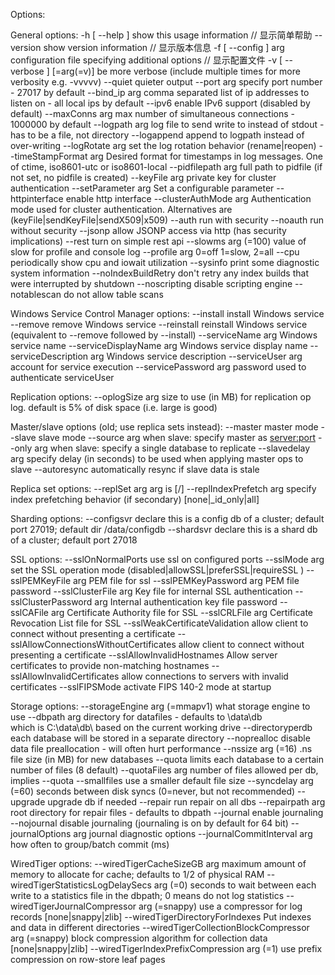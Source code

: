 Options:

General options:
  -h [ --help ]               show this usage information   // 显示简单帮助
  --version                   show version information      // 显示版本信息
  -f [ --config ] arg         configuration file specifying additional options  // 显示配置文件
  -v [ --verbose ] [=arg(=v)] be more verbose (include multiple times for more
                              verbosity e.g. -vvvvv)
  --quiet                     quieter output
  --port arg                  specify port number - 27017 by default
  --bind_ip arg               comma separated list of ip addresses to listen on
                              - all local ips by default
  --ipv6                      enable IPv6 support (disabled by default)
  --maxConns arg              max number of simultaneous connections - 1000000
                              by default
  --logpath arg               log file to send write to instead of stdout - has
                              to be a file, not directory
  --logappend                 append to logpath instead of over-writing
  --logRotate arg             set the log rotation behavior (rename|reopen)
  --timeStampFormat arg       Desired format for timestamps in log messages.
                              One of ctime, iso8601-utc or iso8601-local
  --pidfilepath arg           full path to pidfile (if not set, no pidfile is
                              created)
  --keyFile arg               private key for cluster authentication
  --setParameter arg          Set a configurable parameter
  --httpinterface             enable http interface
  --clusterAuthMode arg       Authentication mode used for cluster
                              authentication. Alternatives are
                              (keyFile|sendKeyFile|sendX509|x509)
  --auth                      run with security
  --noauth                    run without security
  --jsonp                     allow JSONP access via http (has security
                              implications)
  --rest                      turn on simple rest api
  --slowms arg (=100)         value of slow for profile and console log
  --profile arg               0=off 1=slow, 2=all
  --cpu                       periodically show cpu and iowait utilization
  --sysinfo                   print some diagnostic system information
  --noIndexBuildRetry         don't retry any index builds that were
                              interrupted by shutdown
  --noscripting               disable scripting engine
  --notablescan               do not allow table scans

Windows Service Control Manager options:
  --install                install Windows service
  --remove                 remove Windows service
  --reinstall              reinstall Windows service (equivalent to --remove
                           followed by --install)
  --serviceName arg        Windows service name
  --serviceDisplayName arg Windows service display name
  --serviceDescription arg Windows service description
  --serviceUser arg        account for service execution
  --servicePassword arg    password used to authenticate serviceUser

Replication options:
  --oplogSize arg       size to use (in MB) for replication op log. default is
                        5% of disk space (i.e. large is good)

Master/slave options (old; use replica sets instead):
  --master              master mode
  --slave               slave mode
  --source arg          when slave: specify master as <server:port>
  --only arg            when slave: specify a single database to replicate
  --slavedelay arg      specify delay (in seconds) to be used when applying
                        master ops to slave
  --autoresync          automatically resync if slave data is stale

Replica set options:
  --replSet arg           arg is <setname>[/<optionalseedhostlist>]
  --replIndexPrefetch arg specify index prefetching behavior (if secondary)
                          [none|_id_only|all]

Sharding options:
  --configsvr           declare this is a config db of a cluster; default port
                        27019; default dir /data/configdb
  --shardsvr            declare this is a shard db of a cluster; default port
                        27018

SSL options:
  --sslOnNormalPorts                    use ssl on configured ports
  --sslMode arg                         set the SSL operation mode
                                        (disabled|allowSSL|preferSSL|requireSSL
                                        )
  --sslPEMKeyFile arg                   PEM file for ssl
  --sslPEMKeyPassword arg               PEM file password
  --sslClusterFile arg                  Key file for internal SSL
                                        authentication
  --sslClusterPassword arg              Internal authentication key file
                                        password
  --sslCAFile arg                       Certificate Authority file for SSL
  --sslCRLFile arg                      Certificate Revocation List file for
                                        SSL
  --sslWeakCertificateValidation        allow client to connect without
                                        presenting a certificate
  --sslAllowConnectionsWithoutCertificates
                                        allow client to connect without
                                        presenting a certificate
  --sslAllowInvalidHostnames            Allow server certificates to provide
                                        non-matching hostnames
  --sslAllowInvalidCertificates         allow connections to servers with
                                        invalid certificates
  --sslFIPSMode                         activate FIPS 140-2 mode at startup

Storage options:
  --storageEngine arg (=mmapv1) what storage engine to use
  --dbpath arg                  directory for datafiles - defaults to \data\db\
                                which is C:\data\db\ based on the current
                                working drive
  --directoryperdb              each database will be stored in a separate
                                directory
  --noprealloc                  disable data file preallocation - will often
                                hurt performance
  --nssize arg (=16)            .ns file size (in MB) for new databases
  --quota                       limits each database to a certain number of
                                files (8 default)
  --quotaFiles arg              number of files allowed per db, implies --quota
  --smallfiles                  use a smaller default file size
  --syncdelay arg (=60)         seconds between disk syncs (0=never, but not
                                recommended)
  --upgrade                     upgrade db if needed
  --repair                      run repair on all dbs
  --repairpath arg              root directory for repair files - defaults to
                                dbpath
  --journal                     enable journaling
  --nojournal                   disable journaling (journaling is on by default
                                for 64 bit)
  --journalOptions arg          journal diagnostic options
  --journalCommitInterval arg   how often to group/batch commit (ms)

WiredTiger options:
  --wiredTigerCacheSizeGB arg           maximum amount of memory to allocate
                                        for cache; defaults to 1/2 of physical
                                        RAM
  --wiredTigerStatisticsLogDelaySecs arg (=0)
                                        seconds to wait between each write to a
                                        statistics file in the dbpath; 0 means
                                        do not log statistics
  --wiredTigerJournalCompressor arg (=snappy)
                                        use a compressor for log records
                                        [none|snappy|zlib]
  --wiredTigerDirectoryForIndexes       Put indexes and data in different
                                        directories
  --wiredTigerCollectionBlockCompressor arg (=snappy)
                                        block compression algorithm for
                                        collection data [none|snappy|zlib]
  --wiredTigerIndexPrefixCompression arg (=1)
                                        use prefix compression on row-store
                                        leaf pages
